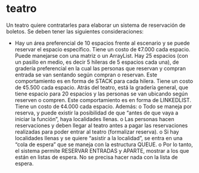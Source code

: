 # teatro
Un teatro quiere contratarles para elaborar un sistema de reservación de boletos.
Se deben tener las siguientes consideraciones:
- Hay un área preferencial de 10 espacios frente al escenario y se puede reservar el espacio específico.
Tiene un costo de ¢7.000 cada espacio. Puede manejarse con una matriz o un ArrayList.
Hay 25 espacios (con un pasillo en medio, es decir 5 hileras de 5 espacios cada una), de gradería
preferencial en la cual las personas que reservan y compran entrada se van sentando según compran o
reservan. Este comportamiento es en forma de STACK para cada hilera. Tiene un costo de ¢5.500 cada
espacio.
Atrás del teatro, está la gradería general, que tiene espacio para 20 espacios y las personas se van
ubicando según reserven o compren. Este comportamiento es en forma de LINKEDLIST. Tiene un
costo de ¢4.000 cada espacio.
Además:
o Todo se maneja por reserva, y puede existir la posibilidad de que “antes de que vaya a
iniciar la función”, haya localidades llenas.
o Las personas hacen reservaciones y deben llegar al teatro antes a pagar las
reservaciones realizadas para poder entrar al teatro (formalizar reserva).
o Si hay localidades llenas y se quiere “asistir a la localidad”, se entra en una “cola de
espera” que se maneja con la estructura QUEUE.
o Por lo tanto, el sistema permite RESERVAR ENTRADAS y APARTE, mostrar a los que
están en listas de espera. No se precisa hacer nada con la lista de espera.
